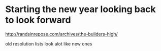 # Starting the new year looking back to look forward

http://randsinrepose.com/archives/the-builders-high/

old resolution lists
look alot like new ones

